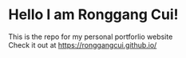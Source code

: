 # Hello I am Ronggang Cui!

This is the repo for my personal portforlio website <br>
Check it out at https://ronggangcui.github.io/



